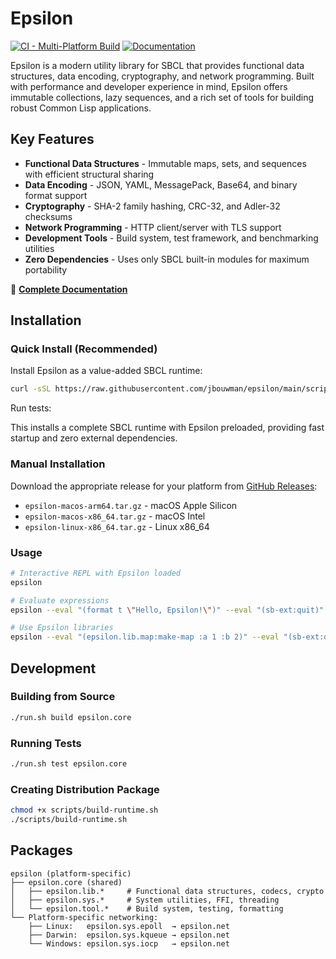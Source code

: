 # Epsilon

[![CI - Multi-Platform Build](https://github.com/jbouwman/epsilon/actions/workflows/ci.yml/badge.svg)](https://github.com/jbouwman/epsilon/actions/workflows/ci.yml)
[![Documentation](https://img.shields.io/badge/docs-github%20pages-blue)](https://jbouwman.github.io/epsilon/)

Epsilon is a modern utility library for SBCL that provides functional data structures, data encoding, cryptography, and network programming. Built with performance and developer experience in mind, Epsilon offers immutable collections, lazy sequences, and a rich set of tools for building robust Common Lisp applications.

## Key Features

- **Functional Data Structures** - Immutable maps, sets, and sequences with efficient structural sharing
- **Data Encoding** - JSON, YAML, MessagePack, Base64, and binary format support  
- **Cryptography** - SHA-2 family hashing, CRC-32, and Adler-32 checksums
- **Network Programming** - HTTP client/server with TLS support
- **Development Tools** - Build system, test framework, and benchmarking utilities
- **Zero Dependencies** - Uses only SBCL built-in modules for maximum portability

📖 **[Complete Documentation](https://jbouwman.github.io/epsilon/)**

## Installation

### Quick Install (Recommended)

Install Epsilon as a value-added SBCL runtime:

```bash
curl -sSL https://raw.githubusercontent.com/jbouwman/epsilon/main/scripts/install.sh | bash
```

Run tests:

This installs a complete SBCL runtime with Epsilon preloaded, providing fast startup and zero external dependencies.

### Manual Installation

Download the appropriate release for your platform from [GitHub Releases](https://github.com/jbouwman/epsilon/releases):
- `epsilon-macos-arm64.tar.gz` - macOS Apple Silicon
- `epsilon-macos-x86_64.tar.gz` - macOS Intel  
- `epsilon-linux-x86_64.tar.gz` - Linux x86_64

### Usage

```bash
# Interactive REPL with Epsilon loaded
epsilon

# Evaluate expressions
epsilon --eval "(format t \"Hello, Epsilon!\")" --eval "(sb-ext:quit)"

# Use Epsilon libraries
epsilon --eval "(epsilon.lib.map:make-map :a 1 :b 2)" --eval "(sb-ext:quit)"
```

## Development

### Building from Source

```bash
./run.sh build epsilon.core
```

### Running Tests

```bash
./run.sh test epsilon.core
```

### Creating Distribution Package

```bash
chmod +x scripts/build-runtime.sh
./scripts/build-runtime.sh
```

## Packages

```
epsilon (platform-specific)
├── epsilon.core (shared)
│   ├── epsilon.lib.*     # Functional data structures, codecs, crypto
│   ├── epsilon.sys.*     # System utilities, FFI, threading
│   └── epsilon.tool.*    # Build system, testing, formatting
└── Platform-specific networking:
    ├── Linux:   epsilon.sys.epoll  → epsilon.net
    ├── Darwin:  epsilon.sys.kqueue → epsilon.net
    └── Windows: epsilon.sys.iocp   → epsilon.net
```
